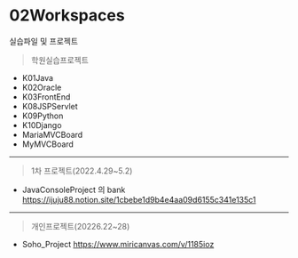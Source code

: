# 02Workspaces
실습파일 및 프로젝트

>  학원실습프로젝트
* K01Java 
* K02Oracle
* K03FrontEnd
* K08JSPServlet
* K09Python
* K10Django
* MariaMVCBoard
* MyMVCBoard
* * *
> 1차 프로젝트(2022.4.29~5.2)
* JavaConsoleProject 의 bank
https://ijuju88.notion.site/1cbebe1d9b4e4aa09d6155c341e135c1
* * *
>  개인프로젝트(20226.22~28)
* Soho_Project
https://www.miricanvas.com/v/1185ioz


